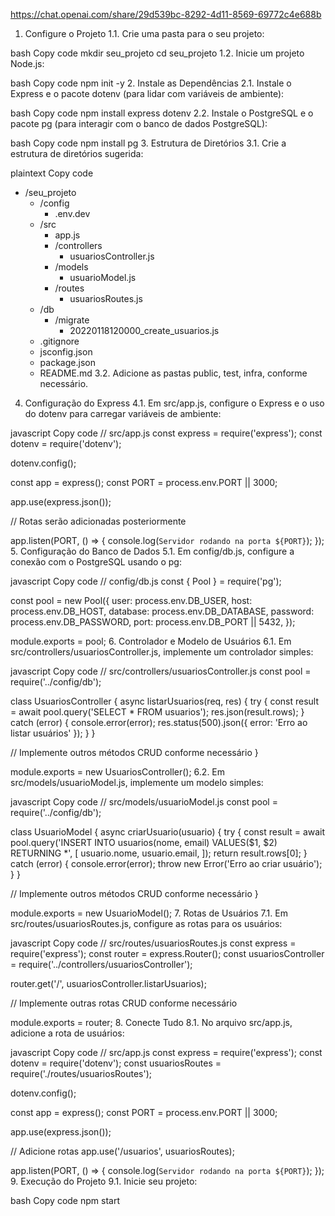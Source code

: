 https://chat.openai.com/share/29d539bc-8292-4d11-8569-69772c4e688b

1. Configure o Projeto
   1.1. Crie uma pasta para o seu projeto:

bash
Copy code
mkdir seu_projeto
cd seu_projeto
1.2. Inicie um projeto Node.js:

bash
Copy code
npm init -y 2. Instale as Dependências
2.1. Instale o Express e o pacote dotenv (para lidar com variáveis de ambiente):

bash
Copy code
npm install express dotenv
2.2. Instale o PostgreSQL e o pacote pg (para interagir com o banco de dados PostgreSQL):

bash
Copy code
npm install pg 3. Estrutura de Diretórios
3.1. Crie a estrutura de diretórios sugerida:

plaintext
Copy code

- /seu_projeto
  - /config
    - .env.dev
  - /src
    - app.js
    - /controllers
      - usuariosController.js
    - /models
      - usuarioModel.js
    - /routes
      - usuariosRoutes.js
  - /db
    - /migrate
      - 20220118120000_create_usuarios.js
  - .gitignore
  - jsconfig.json
  - package.json
  - README.md
    3.2. Adicione as pastas public, test, infra, conforme necessário.

4. Configuração do Express
   4.1. Em src/app.js, configure o Express e o uso do dotenv para carregar variáveis de ambiente:

javascript
Copy code
// src/app.js
const express = require('express');
const dotenv = require('dotenv');

dotenv.config();

const app = express();
const PORT = process.env.PORT || 3000;

app.use(express.json());

// Rotas serão adicionadas posteriormente

app.listen(PORT, () => {
console.log(`Servidor rodando na porta ${PORT}`);
}); 5. Configuração do Banco de Dados
5.1. Em config/db.js, configure a conexão com o PostgreSQL usando o pg:

javascript
Copy code
// config/db.js
const { Pool } = require('pg');

const pool = new Pool({
user: process.env.DB_USER,
host: process.env.DB_HOST,
database: process.env.DB_DATABASE,
password: process.env.DB_PASSWORD,
port: process.env.DB_PORT || 5432,
});

module.exports = pool; 6. Controlador e Modelo de Usuários
6.1. Em src/controllers/usuariosController.js, implemente um controlador simples:

javascript
Copy code
// src/controllers/usuariosController.js
const pool = require('../config/db');

class UsuariosController {
async listarUsuarios(req, res) {
try {
const result = await pool.query('SELECT \* FROM usuarios');
res.json(result.rows);
} catch (error) {
console.error(error);
res.status(500).json({ error: 'Erro ao listar usuários' });
}
}

// Implemente outros métodos CRUD conforme necessário
}

module.exports = new UsuariosController();
6.2. Em src/models/usuarioModel.js, implemente um modelo simples:

javascript
Copy code
// src/models/usuarioModel.js
const pool = require('../config/db');

class UsuarioModel {
async criarUsuario(usuario) {
try {
const result = await pool.query('INSERT INTO usuarios(nome, email) VALUES($1, $2) RETURNING \*', [
usuario.nome,
usuario.email,
]);
return result.rows[0];
} catch (error) {
console.error(error);
throw new Error('Erro ao criar usuário');
}
}

// Implemente outros métodos CRUD conforme necessário
}

module.exports = new UsuarioModel(); 7. Rotas de Usuários
7.1. Em src/routes/usuariosRoutes.js, configure as rotas para os usuários:

javascript
Copy code
// src/routes/usuariosRoutes.js
const express = require('express');
const router = express.Router();
const usuariosController = require('../controllers/usuariosController');

router.get('/', usuariosController.listarUsuarios);

// Implemente outras rotas CRUD conforme necessário

module.exports = router; 8. Conecte Tudo
8.1. No arquivo src/app.js, adicione a rota de usuários:

javascript
Copy code
// src/app.js
const express = require('express');
const dotenv = require('dotenv');
const usuariosRoutes = require('./routes/usuariosRoutes');

dotenv.config();

const app = express();
const PORT = process.env.PORT || 3000;

app.use(express.json());

// Adicione rotas
app.use('/usuarios', usuariosRoutes);

app.listen(PORT, () => {
console.log(`Servidor rodando na porta ${PORT}`);
}); 9. Execução do Projeto
9.1. Inicie seu projeto:

bash
Copy code
npm start
